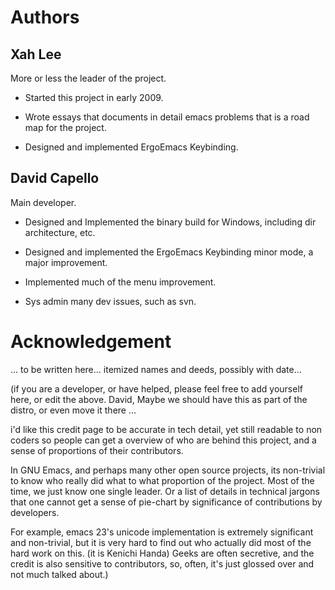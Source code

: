 # Authors #

## Xah Lee ##

More or less the leader of the project.

  * Started this project in early 2009.

  * Wrote essays that documents in detail emacs problems that is a road map for the project.

  * Designed and implemented ErgoEmacs Keybinding.

## David Capello ##

Main developer.

  * Designed and Implemented the binary build for Windows, including dir architecture, etc.

  * Designed and implemented the ErgoEmacs Keybinding minor mode, a major improvement.

  * Implemented much of the menu improvement.

  * Sys admin many dev issues, such as svn.

# Acknowledgement #

... to be written here... itemized names and deeds, possibly with date...

(if you are a developer, or have helped, please feel free to add
yourself here, or edit the above. David, Maybe we should have this as
part of the distro, or even move it there ...

i'd like this credit page to be accurate in tech detail, yet still
readable to non coders so people can get a overview of who are behind
this project, and a sense of proportions of their contributors.

In GNU Emacs, and perhaps many other open source projects, its
non-trivial to know who really did what to what proportion of the
project. Most of the time, we just know one single leader. Or a list
of details in technical jargons that one cannot get a sense of
pie-chart by significance of contributions by developers.

For example, emacs 23's unicode implementation is extremely
significant and non-trivial, but it is very hard to find out who
actually did most of the hard work on this. (it is Kenichi Handa)
Geeks are often secretive, and the credit is also sensitive to
contributors, so, often, it's just glossed over and not much talked
about.)